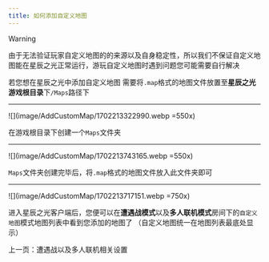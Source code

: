 ```yaml
---
title: 如何添加自定义地图
---
```


> [!warning]
> 由于无法验证玩家自定义地图的的来源以及自身稳定性，所以我们不保证自定义地图能在星辰之光正常运行，游玩自定义地图时遇到问题您可能需要自行解决

若您想在星辰之光中添加自定义地图
需要将`.map`格式的地图文件放置至**星辰之光游戏根目录**下`/Maps`路径下

---

![](image/AddCustomMap/1702213322990.webp =550x)

在游戏根目录下创建一个`Maps`文件夹

---

![](image/AddCustomMap/1702213743165.webp =550x)

`Maps`文件夹创建完毕后，将`.map`格式的地图文件放入此文件夹即可

---

![](image/AddCustomMap/1702213717151.webp =750x)

进入星辰之光客户端后，您便可以在**遭遇战模式**以及**多人联机模式**房间下的`自定义地图`模式地图列表中看到您添加的地图了
（自定义地图统一在地图列表最底处显示）

<GuideButton to="/QuickStart/BattleSetting">上一页：遭遇战以及多人联机相关设置</GuideButton>
